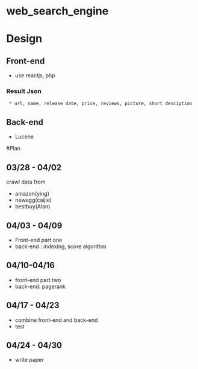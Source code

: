 # web_search_engine

# Design
## Front-end
  * use reactjs, php
 ### Result Json
     * url, name, release date, price, reviews, picture, short desciption
## Back-end
  * Lucene

#Plan
## 03/28 - 04/02 
  crawl data from 
  * amazon(ying)
  * newegg(caijie)
  * bestbuy(Alan)
  
## 04/03 - 04/09 
  * Front-end part one
  * back-end : indexing, score algorithm
  
## 04/10-04/16
  * front-end part two
  * back-end: pagerank
  
## 04/17 - 04/23
  * combine front-end and back-end
  * test
  
## 04/24 - 04/30
  * write paper
  
  

